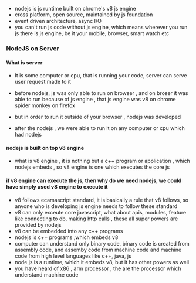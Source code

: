 - nodejs is js runtime built on chrome's v8 js engine
- cross platform, open source, maintained by js foundation
- event driven architecture, async I/O
- you can't run js code without js engine, which means wherever you run js there is js engine, be it your mobile, browser, smart watch etc


### NodeJS on Server
#### What is server
- It is some computer or cpu, that is running your code, server can serve user request made to it

- before nodejs, js was only able to run on browser , and on broser it was able to run because of js engine , that js engine was v8 on chrome spider monkey on firefox
- but in order to run it outside of your browser , nodejs was developed
- after the nodejs , we were able to run it on any computer or cpu which had nodejs

#### nodejs is built on top v8 engine 
- what is v8 engine , it is nothing but a c++ program or application , which nodejs embeds , so v8 engine is one which executes the core js

#### if v8 engine can execute the js, then why do we need nodejs, we could have simply used v8 engine to execute it
- v8 follows ecamascript standard, it is basically a rule that v8 follows, so anyone who is developing js engine needs to follow these standard
- v8 can only exceute core javascript, what about apis, modules, feature like connecting to db, making http calls , these all super powers are provided by nodejs
- v8 can be embedded into any c++ programs
- nodejs is c++ programs ,which embeds v8
- computer can understand only binary code, binary code is created from assembly code, and assemby code from machine code and machine code from high level languages like c++, java, js
- node js is a runtime, which it embeds v8, but it has other powers as well
- you have heard of x86 , arm processor , the are the processor which understand machine code
